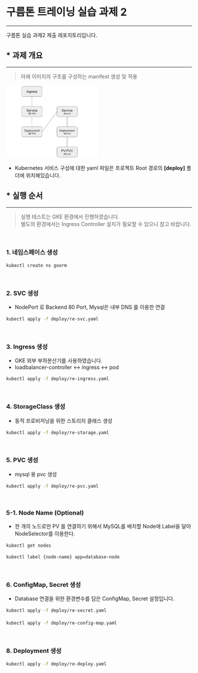 # 구름톤 트레이닝 실습 과제 2

---

구름톤 실습 과제2 제출 레포지토리입니다.

## * 과제 개요

---

> 아래 이미지의 구조를 구성하는 manifest 생성 및 적용

<img src="99img.png" width="50%" height="50%"/>

* Kubernetes 서비스 구성에 대한 yaml 파일은 프로젝트 Root 경로의 **[deploy]** 폴더에 위치해있습니다.

## * 실행 순서

---
> 실행 테스트는  GKE 환경에서 진행하였습니다. <br>
> 별도의 환경에서는 Ingress Controller 설치가 필요할 수 있으니 참고 바랍니다.

<br>

### 1. 네임스페이스 생성
```bash
kubectl create ns goorm
```
<br>

### 2. SVC 생성
* NodePort 로 Backend 80 Port, Mysql은 내부 DNS 를 이용한 연결
```bash
kubectl apply -f deploy/re-svc.yaml
```
<br>

### 3. Ingress 생성
* GKE 외부 부하분산기를 사용하였습니다. <br>
* loadbalancer-controller <-> ingress <-> pod
```bash
kubectl apply -f deploy/re-ingress.yaml
```
<br>

### 4. StorageClass 생성
* 동적 프로비저닝을 위한 스토리지 클래스 생성
```bash
kubectl apply -f deploy/re-storage.yaml
```
<br>

### 5. PVC 생성
* mysql 용 pvc 생성
```bash
kubectl apply -f deploy/re-pvc.yaml
```
<br>

### 5-1. Node Name (Optional)
* 한 개의 노드로만 PV 를 연결하기 위해서 MySQL를 배치할 Node에 Label을 달아 NodeSelector를 이용한다.
```bash
kubectl get nodes
```
```bash
kubectl label {node-name} app=database-node
```
<br>

### 6. ConfigMap, Secret 생성
* Database 연결을 위한 환경변수를 담은 ConfigMap, Secret 설정입니다.
```bash
kubectl apply -f deploy/re-secret.yaml

kubectl apply -f deploy/re-config-map.yaml
```
<br>


### 8. Deployment 생성
```bash
kubectl apply -f deploy/re-deploy.yaml
```